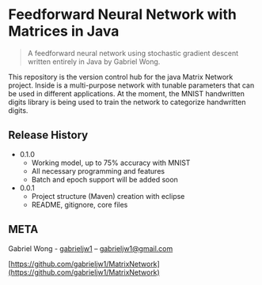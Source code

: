 # Feedforward Neural Network with Matrices in Java
> A feedforward neural network using stochastic gradient descent written entirely in Java by Gabriel Wong.

This repository is the version control hub for the java Matrix Network project. Inside is a multi-purpose network with tunable parameters that can be used in different applications. At the moment, the MNIST handwritten digits library is being used to train the network to categorize handwritten digits.


## Release History

* 0.1.0
    * Working model, up to 75% accuracy with MNIST
    * All necessary programming and features
    * Batch and epoch support will be added soon
* 0.0.1
    * Project structure (Maven) creation with eclipse
    * README, gitignore, core files



## META

Gabriel Wong - [gabrieljw1](https://github.com/gabrieljw1/) – gabrieljw1@gmail.com <br>

[https://github.com/gabrieljw1/MatrixNetwork](https://github.com/gabrieljw1/MatrixNetwork)
